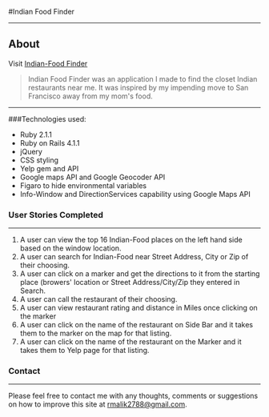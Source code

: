 #Indian Food Finder
- - -
## About
Visit [Indian-Food Finder](http://indianfoodfinder.herokuapp.com/)

> Indian Food Finder was an application I made to find the closet Indian restaurants near me. It was inspired by my impending move to San Francisco away from my mom's food.
- - -

###Technologies used:
* Ruby 2.1.1 
* Ruby on Rails 4.1.1
* jQuery
* CSS styling
* Yelp gem and API
* Google maps API and Google Geocoder API
* Figaro to hide environmental variables
* Info-Window and DirectionServices capability using Google Maps API

### User Stories Completed
- - -
1. A user can view the top 16 Indian-Food places on the left hand side based on the window location.
2. A user can search for Indian-Food near Street Address, City or Zip of their choosing.
3. A user can click on a marker and get the directions to it from the starting place (browers' location or Street Address/City/Zip they entered in Search.
4. A user can call the restaurant of their choosing.
4. A user can view restaurant rating and distance in Miles once clicking on the marker
5. A user can click on the name of the restaurant on Side Bar and it takes them to the marker on the map for that listing.
6. A user can click on the name of the restaurant on the Marker and it takes them to Yelp page for that listing.

### Contact
- - -

Please feel free to contact me with any thoughts, comments or suggestions on how to improve this site at rmalik2788@gmail.com.
